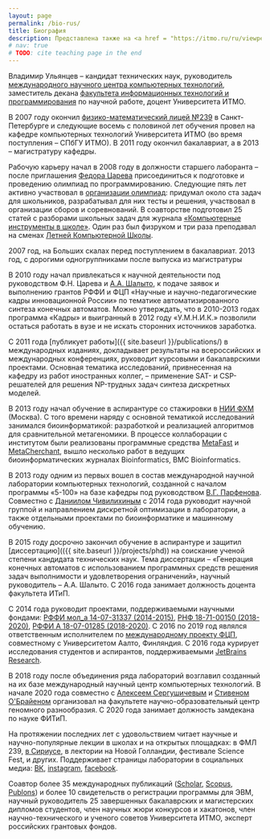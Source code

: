 ```yaml
---
layout: page
permalink: /bio-rus/
title: Биография
description: Представлена также на <a href = "https://itmo.ru/ru/viewperson/1207/ulyantsev_vladimir_igorevich.htm">официальной странице Университета</a>
# nav: true
# TODO: cite teaching page in the end
---
```


Владимир Ульянцев – кандидат технических наук, 
руководитель [международного научного центра компьютерных технологий](https://ctlab.ifmo.ru/), 
заместитель декана [факультета информационных технологий и программирования](https://ditp.ifmo.ru/) по научной работе, 
доцент Университета ИТМО.

В 2007 году окончил [физико-математический лицей №239](https://ru.wikipedia.org/wiki/%D0%A4%D0%B8%D0%B7%D0%B8%D0%BA%D0%BE-%D0%BC%D0%B0%D1%82%D0%B5%D0%BC%D0%B0%D1%82%D0%B8%D1%87%D0%B5%D1%81%D0%BA%D0%B8%D0%B9_%D0%BB%D0%B8%D1%86%D0%B5%D0%B9_%E2%84%96_239) 
в Санкт-Петербурге и следующие восемь с половиной лет обучения провел на кафедре компьютерных технологий Университета ИТМО 
(во время поступления – СПбГУ ИТМО). В 2011 году окончил бакалавриат, а в 2013 – магистратуру кафедры.

Рабочую карьеру начал в 2008 году в должности старшего лаборанта – после приглашения [Федора Царева](https://www.facebook.com/fedor.tsarev.3) 
присоединиться к подготовке и проведению олимпиад по программированию. 
Следующие пять лет активно участвовал в [организации олимпиад](http://neerc.ifmo.ru/school/information/index.html): 
придумал около ста задач для школьников, разрабатывал для них тесты и решения, участвовал в организации сборов и соревнований. 
В соавторстве подготовил 25 статей с разборами школьных задач для журнала [«Компьютерные инструменты в школе»](http://www.kio.spb.ru/journal/). 
Один раз был физруком и три раза преподавал на сменах [Летней Компьютерной Школы](https://lksh.ru/).


<div class="row justify-content-sm-center">
    <div class="col-sm-4 mt-3 mt-md-0">
        <img class="img-fluid rounded z-depth-1" src="{{ '/assets/img/2007-ulyantsev.jpg' | relative_url }}" alt="" title="2007 год, Большие скалы"/>
    </div>
    <div class="col-sm-8 mt-3 mt-md-0">
        <img class="img-fluid rounded z-depth-1" src="{{ '/assets/img/2013-year2007.jpg' | relative_url }}" alt="" title="2013 год, выпуск из магистратуры"/>
    </div>
</div>
<div class="caption">
    2007 год, на Больших скалах перед поступлением в бакалавриат. 2013 год, с дорогими одногруппниками после выпуска из магистратуры 
</div>

В 2010 году начал привлекаться к научной деятельности под руководством Ф.Н. Царева и 
[А.А. Шалыто](https://ru.wikipedia.org/wiki/%D0%A8%D0%B0%D0%BB%D1%8B%D1%82%D0%BE,_%D0%90%D0%BD%D0%B0%D1%82%D0%BE%D0%BB%D0%B8%D0%B9_%D0%90%D0%B1%D1%80%D0%B0%D0%BC%D0%BE%D0%B2%D0%B8%D1%87), 
к подаче заявок и выполнению грантов РФФИ и ФЦП «Научные и научно-педагогические кадры инновационной России» 
по тематике автоматизированного синтеза конечных автоматов. 
Можно утверждать, что в 2010-2013 годах программа «Кадры» и выигранный в 2012 году «У.М.Н.И.К.» 
позволили остаться работать в вузе и не искать сторонних источников заработка.

С 2011 года [публикует работы]({{ site.baseurl }}/publications/) в международных изданиях, 
докладывает результаты на всероссийских и международных конференциях, 
руководит курсовыми и бакалаврскими проектами. Основная тематика исследований, привнесенная на кафедру из работ иностранных коллег, 
– применение SAT- и CSP-решателей для решения NP-трудных задач синтеза дискретных моделей.

В 2013 году начал обучение в аспирантуре со стажировки в [НИИ ФХМ](http://rcpcm.org) (Москва). 
С того времени наряду с основной тематикой исследований занимался биоинформатикой: 
разработкой и реализацией алгоритмов для сравнительной метагеномики. 
В процессе коллаборации с институтом были реализованы программные средства [MetaFast](https://github.com/ctlab/metafast) 
и [MetaCherchant](https://github.com/ctlab/metacherchant), 
вышло несколько работ в ведущих биоинформатических журналах Bioinformatics, BMC Bioinformatics.

В 2013 году одним из первых вошел в состав международной научной лаборатории компьютерных технологий, 
созданной с началом программы «5-100» на базе кафедры под руководством 
[В.Г.&nbsp;Парфенова](https://ru.wikipedia.org/wiki/%D0%9F%D0%B0%D1%80%D1%84%D1%91%D0%BD%D0%BE%D0%B2,_%D0%92%D0%BB%D0%B0%D0%B4%D0%B8%D0%BC%D0%B8%D1%80_%D0%93%D0%BB%D0%B5%D0%B1%D0%BE%D0%B2%D0%B8%D1%87). 
Совместно с [Даниилом Чивилихиным](http://ctlab.itmo.ru/~chivdan/) с 2014 года руководит научной группой и 
направлением дискретной оптимизации в лаборатории, а также отдельными проектами по биоинформатике и машинному обучению.

В 2015 году досрочно закончил обучение в аспирантуре и защитил [диссертацию](({{ site.baseurl }}/projects/phd)) на соискание ученой степени кандидата технических наук. 
Тема диссертации – «Генерация конечных автоматов с использованием программных средств решения задач выполнимости и удовлетворения ограничений», 
научный руководитель – А.А. Шалыто. С 2016 года занимает должность доцента факультета ИТиП.

С 2014 года руководит проектами, поддерживаемыми научными фондами: 
[РФФИ мол_а 14-07-31337 (2014-2015)](https://www.rfbr.ru/rffi/portal/project_search/o_1911929), 
[РНФ 18-71-00150 (2018-2020)](https://rscf.ru/contests/search-projects/18-71-00150/), 
[РФФИ А 18-07-01285 (2018-2020)](https://www.rfbr.ru/rffi/ru/project_search/o_2071392). 
С 2016 по 2019 год являлся ответственным исполнителем по [международному проекту ФЦП](http://is.ifmo.ru/fcntp-aalto/), совместному с Университетом Аалто, Финляндия. 
С 2016 года курирует исследования студентов и аспирантов, поддерживаемыми [JetBrains Research](https://research.jetbrains.org/ru-ru/groups/optimization_problems/).

В 2018 году после объединения ряда лабораторий возглавил созданный на их базе международный научный центр компьютерных технологий. 
В начале 2020 года совместно с [Алексеем Сергушичевым](https://ctlab.itmo.ru/~alserg/) и 
[Стивеном О'Брайеном](https://en.wikipedia.org/wiki/Stephen_J._O%27Brien) организовал на факультете научно-образовательный центр геномного разнообразия. 
С 2020 года занимает должность замдекана по науке ФИТиП.

На протяжении последних лет с удовольствием читает научные и научно-популярные лекции в школах и на открытых площадках: 
в ФМЛ 239, [в Сириусе](https://www.youtube.com/watch?v=h6mYDjpZUt4), 
в лектории на Новой Голландии, фестивале Science Fest, и других. 
Поддерживает страницы лаборатории в социальных медиа: [ВК](https://vk.com/itmo.ctlab), [instagram](https://www.instagram.com/itmo.ctlab/), [facebook](https://www.facebook.com/itmo.ctlab/).

Соавтор более 35 международных публикаций 
([Scholar](https://scholar.google.ru/citations?user=uzE__rYAAAAJ), 
[Scopus](https://www.scopus.com/authid/detail.uri?authorId=55062303000), 
[Publons](https://publons.com/researcher/3778858/vladimir-ulyantsev/)) 
и более 10 свидетельств о регистрации программы для ЭВМ, научный руководитель 25 завершенных бакалаврских и магистерских дипломов студентов, 
член научных жюри конкурсов и хакатонов, член научно-технического и ученого советов Университета ИТМО, эксперт российских грантовых фондов.



